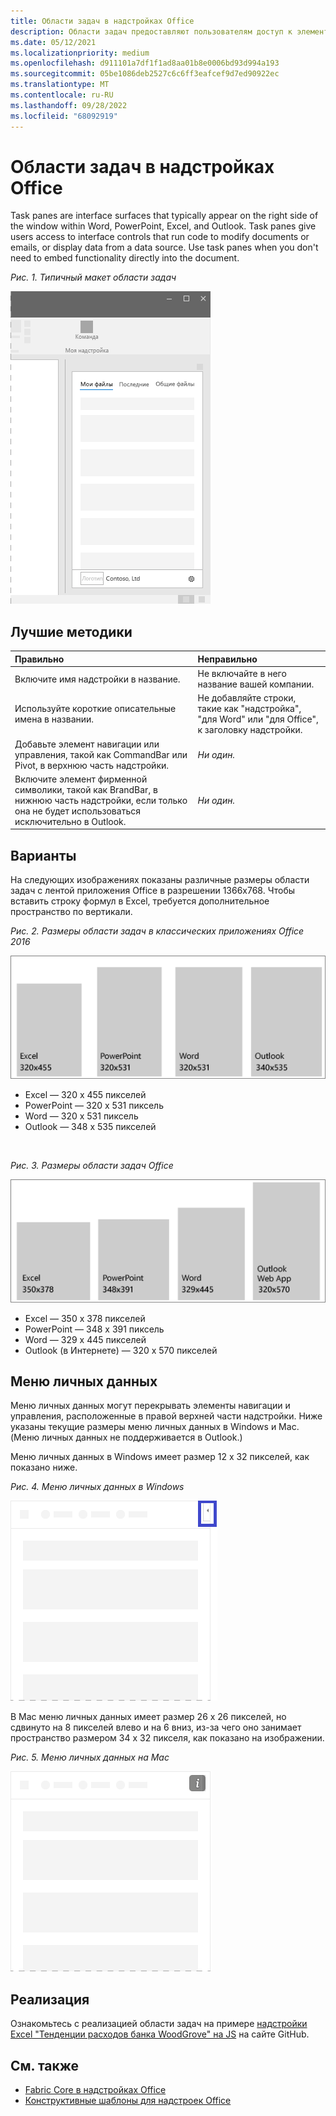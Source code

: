```yaml
---
title: Области задач в надстройках Office
description: Области задач предоставляют пользователям доступ к элементам управления интерфейсом, которые выполняют код для изменения документов или сообщений электронной почты, а также для отображения данных из источника данных.
ms.date: 05/12/2021
ms.localizationpriority: medium
ms.openlocfilehash: d911101a7df1f1ad8aa01b8e0006bd93d994a193
ms.sourcegitcommit: 05be1086deb2527c6c6ff3eafcef9d7ed90922ec
ms.translationtype: MT
ms.contentlocale: ru-RU
ms.lasthandoff: 09/28/2022
ms.locfileid: "68092919"
---
```

# <a name="task-panes-in-office-add-ins"></a>Области задач в надстройках Office

Task panes are interface surfaces that typically appear on the right side of the window within Word, PowerPoint, Excel, and Outlook. Task panes give users access to interface controls that run code to modify documents or emails, or display data from a data source. Use task panes when you don't need to embed functionality directly into the document.

*Рис. 1. Типичный макет области задач*

![Иллюстрация, на которой показан типичный макет области задач с вкладками разделов в верхней части, логотипом компании и названием компании в левом нижнем углу и значком параметров в правом нижнем углу.](../images/overview-with-app-task-pane.png)

## <a name="best-practices"></a>Лучшие методики

|Правильно|Неправильно|
|:-----|:--------|
|Включите имя надстройки в название.|Не включайте в него название вашей компании.|
|Используйте короткие описательные имена в названии.|Не добавляйте строки, такие как "надстройка", "для Word" или "для Office", к заголовку надстройки.|
|Добавьте элемент навигации или управления, такой как CommandBar или Pivot, в верхнюю часть надстройки.|*Ни один.*|
|Включите элемент фирменной символики, такой как BrandBar, в нижнюю часть надстройки, если только она не будет использоваться исключительно в Outlook.|*Ни один.*|

## <a name="variants"></a>Варианты

На следующих изображениях показаны различные размеры области задач с лентой приложения Office в разрешении 1366x768. Чтобы вставить строку формул в Excel, требуется дополнительное пространство по вертикали.  

*Рис. 2. Размеры области задач в классических приложениях Office 2016*

![Схема размеров области задач рабочего стола с разрешением 1366x768.](../images/office-2016-taskpane-sizes.png)

- Excel — 320 x 455 пикселей
- PowerPoint — 320 x 531 пиксель
- Word — 320 x 531 пиксель
- Outlook — 348 x 535 пикселей

<br/>

*Рис. 3. Размеры области задач Office*

![Схема размеров области задач с разрешением 1366 x 768.](../images/office-365-taskpane-sizes.png)

- Excel — 350 x 378 пикселей
- PowerPoint — 348 x 391 пиксель
- Word — 329 x 445 пикселей
- Outlook (в Интернете) — 320 x 570 пикселей

## <a name="personality-menu"></a>Меню личных данных

Меню личных данных могут перекрывать элементы навигации и управления, расположенные в правой верхней части надстройки. Ниже указаны текущие размеры меню личных данных в Windows и Mac. (Меню личных данных не поддерживается в Outlook.)

Меню личных данных в Windows имеет размер 12 x 32 пикселей, как показано ниже.

*Рис. 4. Меню личных данных в Windows*

![Схема, показывающая меню личных данных на рабочем столе Windows.](../images/personality-menu-win.png)

В Mac меню личных данных имеет размер 26 x 26 пикселей, но сдвинуто на 8 пикселей влево и на 6 вниз, из-за чего оно занимает пространство размером 34 x 32 пикселя, как показано на изображении.

*Рис. 5. Меню личных данных на Mac*

![Схема, показывающая меню личных данных на компьютере Mac.](../images/personality-menu-mac.png)

## <a name="implementation"></a>Реализация

Ознакомьтесь с реализацией области задач на примере [надстройки Excel "Тенденции расходов банка WoodGrove" на JS](https://github.com/OfficeDev/Excel-Add-in-WoodGrove-Expense-Trends) на сайте GitHub.

## <a name="see-also"></a>См. также

- [Fabric Core в надстройках Office](fabric-core.md)
- [Конструктивные шаблоны для надстроек Office](../design/ux-design-pattern-templates.md)
